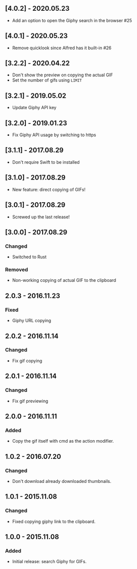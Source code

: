 ## [4.0.2] - 2020.05.23
- Add an option to open the Giphy search in the browser #25

## [4.0.1] - 2020.05.23
- Remove quicklook since Alfred has it built-in #26

## [3.2.2] - 2020.04.22
- Don't show the preview on copying the actual GIF
- Set the number of gifs using `LIMIT`

## [3.2.1] - 2019.05.02
- Update Giphy API key

## [3.2.0] - 2019.01.23
- Fix Giphy API usage by switching to https

## [3.1.1] - 2017.08.29
- Don't require Swift to be installed

## [3.1.0] - 2017.08.29
- New feature: direct copying of GIFs!

## [3.0.1] - 2017.08.29
- Screwed up the last release!

## [3.0.0] - 2017.08.29
### Changed
- Switched to Rust

### Removed
- Non-working copying of actual GIF to the clipboard

## 2.0.3 - 2016.11.23
### Fixed
- Giphy URL copying

## 2.0.2 - 2016.11.14
### Changed
- Fix gif copying

## 2.0.1 - 2016.11.14
### Changed
- Fix gif previewing

## 2.0.0 - 2016.11.11
### Added
- Copy the gif itself with cmd as the action modifier.

## 1.0.2 - 2016.07.20
### Changed
- Don't download already downloaded thumbnails.

## 1.0.1 - 2015.11.08
### Changed
- Fixed copying giphy link to the clipboard.

## 1.0.0 - 2015.11.08
### Added
- Initial release: search Giphy for GIFs.
